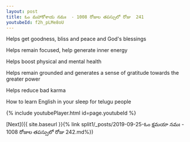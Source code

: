 ```yaml
---
layout: post
title: ఓం మహాకోశాయ నమః  - 1008 రోజుల తపస్సులో రోజు  241
youtubeId: f2h_pLMe8oU
---
```

 
 
Helps get goodness, bliss and peace and God's blessings
 
Helps remain focused, help generate inner energy 
 
Helps boost physical and mental health 
 
Helps remain grounded and generates a sense of gratitude towards the greater power 
 
Helps reduce bad karma
 
How to learn English in your sleep for telugu people
 
 
 
 


{% include youtubePlayer.html id=page.youtubeId %}
 
[Next]({{ site.baseurl }}{% link split1/_posts/2019-09-25-ఓం క్షమయా నమః  - 1008 రోజుల తపస్సులో రోజు  242.md%})
 
